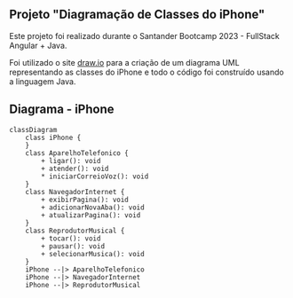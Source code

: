 ## Projeto "Diagramação de Classes do iPhone"

Este projeto foi realizado durante o Santander Bootcamp 2023 - FullStack Angular + Java.

Foi utilizado o site [draw.io](app.diagrams.net) para a criação de um diagrama UML representando as classes do iPhone e todo o código foi construído usando a linguagem Java.

## Diagrama - iPhone

```mermaid
classDiagram
    class iPhone {
    }
    class AparelhoTelefonico {
        + ligar(): void
        + atender(): void
        * iniciarCorreioVoz(): void
    }
    class NavegadorInternet {
        + exibirPagina(): void
        + adicionarNovaAba(): void
        + atualizarPagina(): void
    }
    class ReprodutorMusical {
        + tocar(): void
        + pausar(): void
        + selecionarMusica(): void
    }
    iPhone --|> AparelhoTelefonico
    iPhone --|> NavegadorInternet
    iPhone --|> ReprodutorMusical
```

